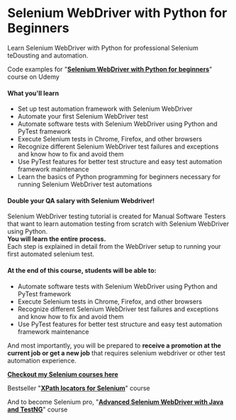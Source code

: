 # Selenium WebDriver with Python for Beginners
Learn Selenium WebDriver with Python for professional Selenium teDousting and automation.

Code examples for "**[Selenium WebDriver with Python for beginners](https://www.udemy.com/course/selenium-webdriver-python-course/?referralCode=58A27F30D4182400844C)**" course on Udemy  

#### What you'll learn  
 - Set up test automation framework with Selenium WebDriver
 - Automate your first Selenium WebDriver test
 - Automate software tests with Selenium WebDriver using Python and PyTest framework
 - Execute Selenium tests in Chrome, Firefox, and other browsers
 - Recognize different Selenium WebDriver test failures and exceptions and know how to fix and avoid them
 - Use PyTest features for better test structure and easy test automation framework maintenance
 - Learn the basics of Python programming for beginners necessary for running Selenium WebDriver test automations
 
#### Double your QA salary with Selenium Webdriver!  
Selenium WebDriver testing tutorial is created for Manual Software Testers that want to learn automation testing from scratch with Selenium WebDriver using Python.  
**You will learn the entire process.**    
Each step is explained in detail from the WebDriver setup to running your first automated selenium test.  

#### At the end of this course, students will be able to:   
 - Automate software tests with Selenium WebDriver using Python and PyTest framework   
 - Execute Selenium tests in Chrome, Firefox, and other browsers   
 - Recognize different Selenium WebDriver test failures and exceptions and know how to fix and avoid them   
 - Use PyTest features for better test structure and easy test automation framework maintenance   

And most importantly, you will be prepared to **receive a promotion at the current job or get a new job** that requires selenium webdriver or other test automation experience.

**[Checkout my Selenium courses here](https://practicetestautomation.com/courses/)**

Bestseller "**[XPath locators for Selenium](https://www.udemy.com/course/xpath-locators-for-selenium/?referralCode=ACB28329B5AC2333DDCC/)**" course

And to become Selenium pro, "**[Advanced Selenium WebDriver with Java and TestNG](https://www.udemy.com/course/advanced-selenium-webdriver/?referralCode=3B2C78FCD0550DEA0920/)**" course
